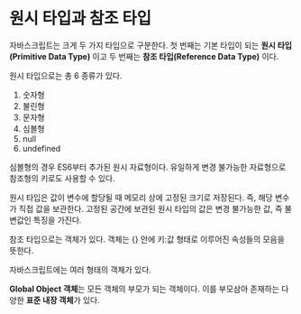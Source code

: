 # 원시 타입과 참조 타입

자바스크립트는 크게 두 가지 타입으로 구분한다. 첫 번째는 기본 타입이 되는 **원시 타입(Primitive Data Type)** 이고 두 번째는 **참조 타입(Reference Data Type)** 이다.

원시 타입으로는 총 6 종류가 있다.

1. 숫자형
2. 불린형
3. 문자형
4. 심볼형
5. null
6. undefined

심볼형의 경우 ES6부터 추가된 원시 자료형이다. 유일하게 변경 불가능한 자료형으로 참조형의 키로도 사용할 수 있다.

원시 타입은 값이 변수에 할당될 때 메모리 상에 고정된 크기로 저장된다. 즉, 해당 변수가 직접 값을 보관한다. 고정된 공간에 보관된 원시 타입의 값은 변경 불가능한 값, 즉 불변값인 특징을 가진다.

참조 타입으로는 객체가 있다. 객체는 {} 안에 키:값 형태로 이루어진 속성들의 모음을 뜻한다.

자바스크립트에는 여러 형태의 객체가 있다.

**Global Object 객체**는 모든 객체의 부모가 되는 객체이다. 이를 부모삼아 존재하는 다양한 **표준 내장 객체**가 있다.
